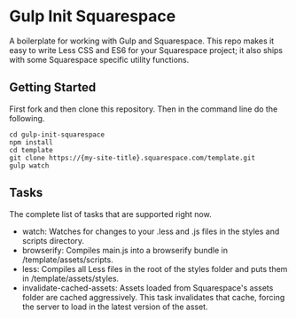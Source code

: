 # Gulp Init Squarespace

A boilerplate for working with Gulp and Squarespace. This repo makes it easy to write Less CSS and ES6 for your Squarespace project; it also ships with some Squarespace specific utility functions.

## Getting Started

First fork and then clone this repository. Then in the command line do the following.

    cd gulp-init-squarespace
    npm install
    cd template
    git clone https://{my-site-title}.squarespace.com/template.git
    gulp watch

## Tasks

The complete list of tasks that are supported right now.

- watch: Watches for changes to your .less and .js files in the styles and scripts directory.
- browserify: Compiles main.js into a browserify bundle in /template/assets/scripts.
- less: Compiles all Less files in the root of the styles folder and puts them in /template/assets/styles.
- invalidate-cached-assets: Assets loaded from Squarespace's assets folder are cached aggressively. This task invalidates that cache, forcing the server to load in the latest version of the asset.